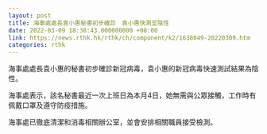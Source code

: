 ```yaml
---
layout: post
title: 海事處處長袁小惠秘書初步確診　袁小惠快測呈陰性
date: 2022-03-09 18:38:43.000000000 +08:00
link: https://news.rthk.hk/rthk/ch/component/k2/1638049-20220309.htm
categories: rthk
---
```


海事處處長袁小惠的秘書初步確診新冠病毒，袁小惠的新冠病毒快速測試結果為陰性。

海事處表示，該名秘書最近一次上班日為本月4日，她無需與公眾接觸，工作時有佩戴口罩及遵守防疫措施。

海事處已徹底清潔和消毒相關辦公室，並會安排相關職員接受檢測。
